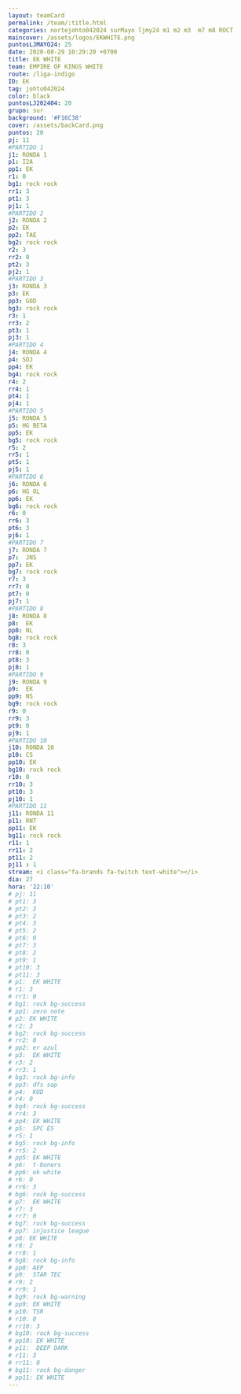```yaml
---
layout: teamCard
permalink: /team/:title.html
categories: nortejohto042024 surMayo ljmy24 m1 m2 m3  m7 m8 ROCT
maincover: /assets/logos/EKWHITE.png
puntosLJMAYO24: 25
date: 2020-08-29 10:29:20 +0700
title: EK WHITE
team: EMPIRE OF KINGS WHITE
route: /liga-indigo
ID: EK
tag: johto042024
color: black
puntosLJ202404: 20
grupo: sur
background: '#F16C38'
cover: /assets/backCard.png
puntos: 20  
pj: 11
#PARTIDO 1
j1: RONDA 1
p1: I2A
pp1: EK
r1: 0
bg1: rock rock
rr1: 3 
pt1: 3
pj1: 1
#PARTIDO 2
j2: RONDA 2
p2: EK
pp2: TAE
bg2: rock rock
r2: 3
rr2: 0
pt2: 3
pj2: 1
#PARTIDO 3
j3: RONDA 3
p3: EK
pp3: GOD
bg3: rock rock
r3: 1
rr3: 2
pt3: 1
pj3: 1
#PARTIDO 4
j4: RONDA 4
p4: SOJ
pp4: EK
bg4: rock rock
r4: 2
rr4: 1
pt4: 1
pj4: 1
#PARTIDO 5
j5: RONDA 5
p5: HG BETA
pp5: EK
bg5: rock rock
r5: 2
rr5: 1
pt5: 1
pj5: 1 
#PARTIDO 6
j6: RONDA 6
p6: HG OL
pp6: EK
bg6: rock rock
r6: 0
rr6: 3
pt6: 3
pj6: 1 
#PARTIDO 7
j7: RONDA 7
p7:  JNS
pp7: EK
bg7: rock rock
r7: 3
rr7: 0
pt7: 0
pj7: 1
#PARTIDO 8
j8: RONDA 8
p8:  EK
pp8: NL
bg8: rock rock
r8: 3
rr8: 0
pt8: 3
pj8: 1 
#PARTIDO 9
j9: RONDA 9
p9:  EK
pp9: NS
bg9: rock rock
r9: 0
rr9: 3
pt9: 0
pj9: 1
#PARTIDO 10
j10: RONDA 10
p10: CS
pp10: EK
bg10: rock rock
r10: 0
rr10: 3
pt10: 3
pj10: 1 
#PARTIDO 11
j11: RONDA 11
p11: RNT
pp11: EK
bg11: rock rock
r11: 1
rr11: 2
pt11: 2
pj11 : 1 
stream: <i class="fa-brands fa-twitch text-white"></i>
dia: 27
hora: '22:10'
# pj: 11
# pt1: 3
# pt2: 3
# pt3: 2
# pt4: 3
# pt5: 2
# pt6: 0
# pt7: 3
# pt8: 2
# pt9: 1
# pt10: 3
# pt11: 3
# p1:  EK WHITE
# r1: 3
# rr1: 0 
# bg1: rock bg-success
# pp1: zero note
# p2: EK WHITE
# r2: 3
# bg2: rock bg-success
# rr2: 0
# pp2: er azul
# p3:  EK WHITE
# r3: 2
# rr3: 1
# bg3: rock bg-info
# pp3: dfs sap
# p4:  KOD
# r4: 0
# bg4: rock bg-success
# rr4: 3
# pp4: EK WHITE
# p5:  SPC ES
# r5: 1
# bg5: rock bg-info
# rr5: 2
# pp5: EK WHITE
# p6:  t-boners
# pp6: ek white
# r6: 0
# rr6: 3
# bg6: rock bg-success
# p7:  EK WHITE
# r7: 3
# rr7: 0
# bg7: rock bg-success
# pp7: injustice league
# p8: EK WHITE
# r8: 2
# rr8: 1
# bg8: rock bg-info
# pp8: AEP
# p9:  STAR TEC
# r9: 2
# rr9: 1
# bg9: rock bg-warning
# pp9: EK WHITE
# p10: TSR
# r10: 0
# rr10: 3
# bg10: rock bg-success
# pp10: EK WHITE
# p11:  DEEP DARK
# r11: 3
# rr11: 0
# bg11: rock bg-danger
# pp11: EK WHITE
---
```



